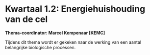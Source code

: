 # Kwartaal 1.2: Energiehuishouding van de cel

**Thema-coordinator: Marcel Kempenaar [KEMC]**

Tijdens dit thema wordt er gekeken naar de werking van een aantal belangrijke biologische processen.
